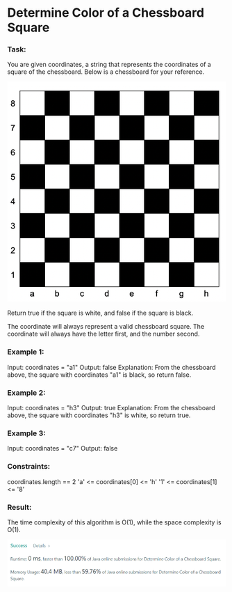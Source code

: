 # Determine Color of a Chessboard Square

### Task:

You are given coordinates, a string that represents the coordinates of a square of the chessboard. 
Below is a chessboard for your reference.

![img.png](img.png)

Return true if the square is white, and false if the square is black.

The coordinate will always represent a valid chessboard square. The coordinate will always have the letter first, 
and the number second.

### Example 1:

Input: coordinates = "a1"
Output: false
Explanation: From the chessboard above, the square with coordinates "a1" is black, so return false.

### Example 2:

Input: coordinates = "h3"
Output: true
Explanation: From the chessboard above, the square with coordinates "h3" is white, so return true.

### Example 3:

Input: coordinates = "c7"
Output: false


### Constraints:

coordinates.length == 2
'a' <= coordinates[0] <= 'h'
'1' <= coordinates[1] <= '8'

### Result:

The time complexity of this algorithm is O(1), while the space complexity is O(1).

![img_1.png](img_1.png)